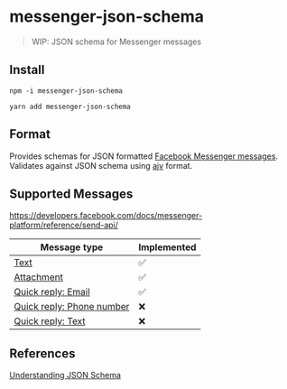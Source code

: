 # messenger-json-schema

> WIP: JSON schema for Messenger messages

## Install

```
npm -i messenger-json-schema
```

```
yarn add messenger-json-schema
```

## Format

Provides schemas for JSON formatted [Facebook Messenger messages](https://developers.facebook.com/docs/messenger-platform/send-messages). Validates against JSON schema using [ajv](https://github.com/epoberezkin/ajv) format.

## Supported Messages

https://developers.facebook.com/docs/messenger-platform/reference/send-api/

|Message type|Implemented|
|---|---|
|[Text](https://developers.facebook.com/docs/messenger-platform/send-messages#sending_text)|:white_check_mark:|
|[Attachment](https://developers.facebook.com/docs/messenger-platform/send-messages#sending_attachments)|:white_check_mark:|
|[Quick reply: Email](https://developers.facebook.com/docs/messenger-platform/send-messages/quick-replies#email)|:white_check_mark:|
|[Quick reply: Phone number](https://developers.facebook.com/docs/messenger-platform/send-messages/quick-replies#phone)|:x:|
|[Quick reply: Text](https://developers.facebook.com/docs/messenger-platform/send-messages/quick-replies#text)|:x:|

## References

[Understanding JSON Schema](https://json-schema.org/understanding-json-schema/index.html)
